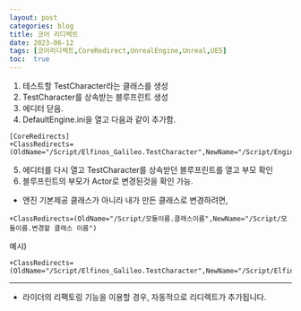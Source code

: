 ```yaml
---
layout: post
categories: blog
title: 코어 리디렉트
date: 2023-06-12
tags: [코어리디렉트,CoreRedirect,UnrealEngine,Unreal,UE5]
toc:  true
---
```



1. 테스트할 TestCharacter라는 클래스를 생성
2. TestCharacter를 상속받는 블루프린트 생성
3. 에디터 닫음.
4. DefaultEngine.ini을 열고 다음과 같이 추가함.

```
[CoreRedirects]
+ClassRedirects=(OldName="/Script/Elfinos_Galileo.TestCharacter",NewName="/Script/Engine.Actor")
```

5. 에디터를 다시 열고 TestCharacter를 상속받던 블루프린트를 열고 부모 확인
6. 블루프린트의 부모가 Actor로 변경된것을 확인 가능.


* 앤진 기본제공 클래스가 아니라 내가 만든 클래스로 변경하려면,

```
+ClassRedirects=(OldName="/Script/모듈이름.클래스이름",NewName="/Script/모듈이름.변경할 클래스 이름")
```

예시)
```
+ClassRedirects=(OldName="/Script/Elfinos_Galileo.TestCharacter",NewName="/Script/Elfinos_Galileo.StructureActor")
```


------------------------------
* 라이더의 리팩토링 기능을 이용할 경우, 자동적으로 리디렉트가 추가됩니다.

